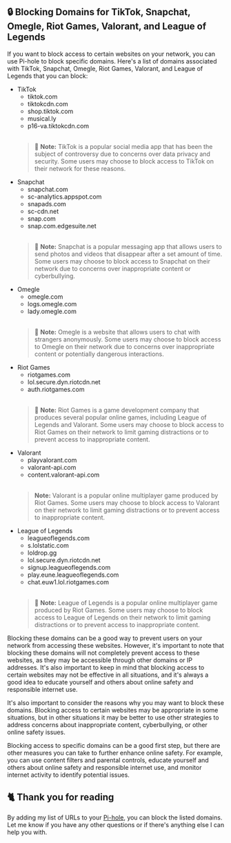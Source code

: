 ## 🔒 Blocking Domains for TikTok, Snapchat, Omegle, Riot Games, Valorant, and League of Legends
If you want to block access to certain websites on your network, you can use Pi-hole to block specific domains. Here's a list of domains associated with TikTok, Snapchat, Omegle, Riot Games, Valorant, and League of Legends that you can block:

- TikTok
  - tiktok.com
  - tiktokcdn.com
  - shop.tiktok.com
  - musical.ly
  - p16-va.tiktokcdn.com<br><br>
  > 📝 **Note:** TikTok is a popular social media app that has been the subject of controversy due to concerns over data privacy and security. Some users may choose to block access to TikTok on their network for these reasons.
- Snapchat
  - snapchat.com
  - sc-analytics.appspot.com
  - snapads.com
  - sc-cdn.net
  - snap.com
  - snap.com.edgesuite.net<br><br>
  > 📝 **Note:** Snapchat is a popular messaging app that allows users to send photos and videos that disappear after a set amount of time. Some users may choose to block access to Snapchat on their network due to concerns over inappropriate content or cyberbullying.
- Omegle
  - omegle.com
  - logs.omegle.com
  - lady.omegle.com<br><br>
  > 📝 **Note:** Omegle is a website that allows users to chat with strangers anonymously. Some users may choose to block access to Omegle on their network due to concerns over inappropriate content or potentially dangerous interactions.
- Riot Games
  - riotgames.com
  - lol.secure.dyn.riotcdn.net
  - auth.riotgames.com<br><br>
  > 📝 **Note:** Riot Games is a game development company that produces several popular online games, including League of Legends and Valorant. Some users may choose to block access to Riot Games on their network to limit gaming distractions or to prevent access to inappropriate content.
- Valorant
  - playvalorant.com
  - valorant-api.com
  - content.valorant-api.com<br><br>
  > **Note:** Valorant is a popular online multiplayer game produced by Riot Games. Some users may choose to block access to Valorant on their network to limit gaming distractions or to prevent access to inappropriate content.
- League of Legends
  - leagueoflegends.com
  - s.lolstatic.com
  - loldrop.gg
  - lol.secure.dyn.riotcdn.net
  - signup.leagueoflegends.com
  - play.eune.leagueoflegends.com
  - chat.euw1.lol.riotgames.com<br><br>
  > 📝 **Note:** League of Legends is a popular online multiplayer game produced by Riot Games. Some users may choose to block access to League of Legends on their network to limit gaming distractions or to prevent access to inappropriate content.

Blocking these domains can be a good way to prevent users on your network from accessing these websites. However, it's important to note that blocking these domains will not completely prevent access to these websites, as they may be accessible through other domains or IP addresses. It's also important to keep in mind that blocking access to certain websites may not be effective in all situations, and it's always a good idea to educate yourself and others about online safety and responsible internet use.

It's also important to consider the reasons why you may want to block these domains. Blocking access to certain websites may be appropriate in some situations, but in other situations it may be better to use other strategies to address concerns about inappropriate content, cyberbullying, or other online safety issues.

Blocking access to specific domains can be a good first step, but there are other measures you can take to further enhance online safety. For example, you can use content filters and parental controls, educate yourself and others about online safety and responsible internet use, and monitor internet activity to identify potential issues.

## 🐈 Thank you for reading
By adding my list of URLs to your [Pi-hole](https://pi-hole.net), you can block the listed domains.
Let me know if you have any other questions or if there's anything else I can help you with.